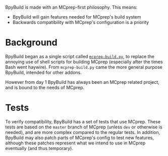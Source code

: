 BpyBuild is made with an MCprep-first philosophy. This means:
- BpyBuild will gain features needed for MCprep's build system
- Backwards compatibility with MCprep's configuration is a priority

# Background
BpyBuild began as a single script called [`mcprep-build.py`](https://github.com/Moo-Ack-Productions/MCprep/blob/b31ab8a5a8bc61f6c2a07a26da0a6948dc1021fc/mcprep-build.py), to replace the annoying use of shell scripts for building MCprep (especially after the times Bash went haywire). From `mcprep-build.py` came the more general purpose BpyBuild, intended for other addons.

However from day 1 BpyBuild has always been an MCprep related project, and is bound to the needs of MCprep. 

# Tests
To verify compatibility, BpyBuild has a set of tests that use MCprep. These tests are based on the `master` branch of MCprep (unless `dev` or otherwise is needed), and are more complex compared to the regular tests. In addition, BpyBuild may also patch parts of MCprep's config to test new features, although these patches represent what we intend to use in MCprep eventually (and thus temporary).
